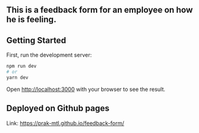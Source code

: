 ## This is a feedback form for an employee on how he is feeling.

## Getting Started
First, run the development server:

```bash
npm run dev
# or
yarn dev
```

Open [http://localhost:3000](http://localhost:3000) with your browser to see the result.

## Deployed on Github pages

Link: https://prak-mtl.github.io/feedback-form/
